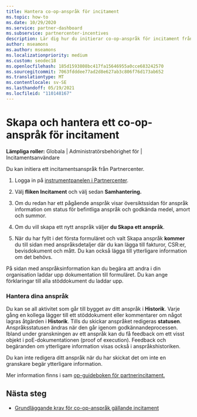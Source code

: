 ```yaml
---
title: Hantera co-op-anspråk för incitament
ms.topic: how-to
ms.date: 10/29/2020
ms.service: partner-dashboard
ms.subservice: partnercenter-incentives
description: Lär dig hur du initierar co-op-anspråk för incitament från Partnercenter. Du kan se all aktivitet som går till bygget av ditt anspråk i Historik.
author: mseamons
ms.author: mseamons
ms.localizationpriority: medium
ms.custom: seodec18
ms.openlocfilehash: 185d1593808bc417fa15646955a0cce683242570
ms.sourcegitcommit: 7063fdddee77ad2d8e627ab3c806f76d173ab652
ms.translationtype: MT
ms.contentlocale: sv-SE
ms.lasthandoff: 05/19/2021
ms.locfileid: "110148167"
---
```

# <a name="create-and-manage-an-incentives-co-op-claim"></a>Skapa och hantera ett co-op-anspråk för incitament

**Lämpliga roller:** Globala | Administratörsbehörighet för | Incitamentsanvändare

Du kan initiera ett incitamentsanspråk från Partnercenter.

1. Logga in på [instrumentpanelen i Partnercenter](https://partner.microsoft.com/dashboard/).

2. Välj **fliken Incitament** och välj sedan **Samhantering.**

3. Om du redan har ett pågående anspråk visar översiktssidan för anspråk information om status för befintliga anspråk och godkända medel, amort och summor.

4. Om du vill skapa ett nytt anspråk väljer **du Skapa ett anspråk**.

5. När du har fyllt i det första formuläret och valt Skapa anspråk **kommer** du till sidan med anspråksdetaljer där du kan lägga till fakturor, CSR:er, bevisdokument och mått. Du kan också lägga till ytterligare information om det behövs.

På sidan med anspråksinformation kan du begära att andra i din organisation laddar upp dokumentation till formuläret. Du kan ange förklaringar till alla stöddokument du laddar upp. 

### <a name="manage-your-claims"></a>Hantera dina anspråk

Du kan se all aktivitet som går till bygget av ditt anspråk i **Historik**. Varje gång en kollega lägger till ett stöddokument eller kommentarer om något lagras åtgärden i **Historik**. Tills du skickar anspråket redigeras **statusen**. Anspråksstatusen ändras när den går igenom godkännandeprocessen. Ibland under granskningen av ett anspråk kan du få feedback om ett visst objekt i poE-dokumentationen (proof of execution). Feedback och begäranden om ytterligare information visas också i anspråkshistoriken.

Du kan inte redigera ditt anspråk när du har skickat det om inte en granskare begär ytterligare information.

Mer information finns i sam [op-guideboken för partnerincitament.](https://assetsprod.microsoft.com/co-op-guidebook.pdf)

## <a name="next-steps"></a>Nästa steg

- [Grundläggande krav för co-op-anspråk gällande incitament](core-requirements.md)
